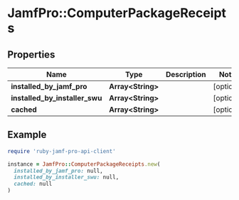 # JamfPro::ComputerPackageReceipts

## Properties

| Name | Type | Description | Notes |
| ---- | ---- | ----------- | ----- |
| **installed_by_jamf_pro** | **Array&lt;String&gt;** |  | [optional] |
| **installed_by_installer_swu** | **Array&lt;String&gt;** |  | [optional] |
| **cached** | **Array&lt;String&gt;** |  | [optional] |

## Example

```ruby
require 'ruby-jamf-pro-api-client'

instance = JamfPro::ComputerPackageReceipts.new(
  installed_by_jamf_pro: null,
  installed_by_installer_swu: null,
  cached: null
)
```

